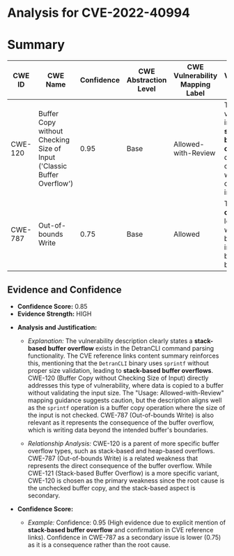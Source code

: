 # Analysis for CVE-2022-40994

# Summary
| CWE ID | CWE Name | Confidence | CWE Abstraction Level | CWE Vulnerability Mapping Label | CWE-Vulnerability Mapping Notes |
|---|---|---|---|---|---|
| CWE-120 | Buffer Copy without Checking Size of Input ('Classic Buffer Overflow') | 0.95 | Base | Allowed-with-Review | The vulnerability involves a **stack-based buffer overflow** due to copying data without checking input size. |
| CWE-787 | Out-of-bounds Write | 0.75 | Base | Allowed | The **buffer overflow** leads to writing data beyond the intended buffer boundary. |

## Evidence and Confidence

*   **Confidence Score:** 0.85
*   **Evidence Strength:** HIGH

- **Analysis and Justification:**  
  - *Explanation:* The vulnerability description clearly states a **stack-based buffer overflow** exists in the DetranCLI command parsing functionality. The CVE reference links content summary reinforces this, mentioning that the `DetranCLI` binary uses `sprintf` without proper size validation, leading to **stack-based buffer overflows**. CWE-120 (Buffer Copy without Checking Size of Input) directly addresses this type of vulnerability, where data is copied to a buffer without validating the input size. The "Usage: Allowed-with-Review" mapping guidance suggests caution, but the description aligns well as the `sprintf` operation is a buffer copy operation where the size of the input is not checked. CWE-787 (Out-of-bounds Write) is also relevant as it represents the consequence of the buffer overflow, which is writing data beyond the intended buffer's boundaries.

  - *Relationship Analysis:* CWE-120 is a parent of more specific buffer overflow types, such as stack-based and heap-based overflows. CWE-787 (Out-of-bounds Write) is a related weakness that represents the direct consequence of the buffer overflow. While CWE-121 (Stack-based Buffer Overflow) is a more specific variant, CWE-120 is chosen as the primary weakness since the root cause is the unchecked buffer copy, and the stack-based aspect is secondary.

- **Confidence Score:**  
  - *Example:* Confidence: 0.95 (High evidence due to explicit mention of **stack-based buffer overflow** and confirmation in CVE reference links). Confidence in CWE-787 as a secondary issue is lower (0.75) as it is a consequence rather than the root cause.